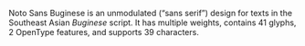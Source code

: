 Noto Sans Buginese is an unmodulated (“sans serif”) design for texts in the Southeast Asian _Buginese_ script. It has multiple weights, contains 41 glyphs, 2 OpenType features, and supports 39 characters.
